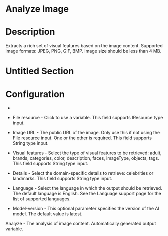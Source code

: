 ﻿# Analyze Image

# Description

Extracts a rich set of visual features based on the image content. Supported image
                formats: JPEG, PNG, GIF, BMP. Image size should be less than 4 MB.

# Untitled Section

# Configuration

* 

* File resource - Click to use a variable. This field supports IResource type input.
* Image URL - The public URL of the image. Only use this if not using the File resource input. One or the other is required. This field supports String type input.
* Visual features - Select the type of visual features to be retrieved: adult, brands, categories, color, description, faces, imageType, objects, tags. This field supports String type input.
* Details - Select the domain-specific details to retrieve: celebrities or landmarks. This field supports String type input.
* Language - Select the language in which the output should be retrieved. The default language is English. See the Language support page for the list of supported languages.







* Model-version - This optional parameter specifies the version of the AI model. The default value is latest.



Analyze - The analysis of image content. Automatically generated
                        output variable.
